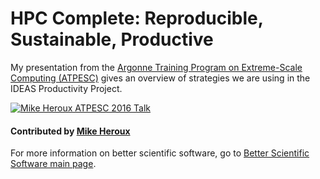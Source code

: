 # HPC Complete: Reproducible, Sustainable, Productive

My presentation from the [Argonne Training Program on Extreme-Scale Computing (ATPESC)](https://extremecomputingtraining.anl.gov/archive/atpesc-2016/ "ATPESC 2016 Homepage") gives an overview of strategies we are using in the IDEAS Productivity Project.

[![Mike Heroux ATPESC 2016 Talk](http://i3.ytimg.com/vi/B_wOVepa_WU/hqdefault.jpg)](http://www.youtube.com/watch?v=B_wOVepa_WU&list=PLGj2a3KTwhRb6LNVucPkwdpzg9OHd8jli&index=35)

#### Contributed by [Mike Heroux](https://github.com/maherou)

For more information on better scientific software, go to [Better Scientific Software main page](http://betterscientificsoftware.info).

<!---
Publish: yes
Categories: collaboration, reliability
Topics: strategies for more effective teams, testing
Keywords: advice, strategy, team, reproducibility, productivity, sustainability
Tags: training, video
Level: 2
Prerequisites: defaults
Aggregate: none
--->
